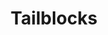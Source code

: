 ---
title: 'Tailblocks'
description: 'Tailblocks — Ready-to-use Tailwind CSS blocks'
link: 'https://tailblocks.cc/'
# imageURL: ''
---